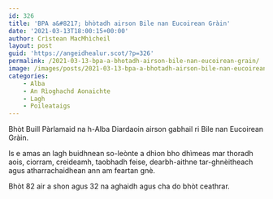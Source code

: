 ```yaml
---
id: 326
title: 'BPA a&#8217; bhòtadh airson Bile nan Eucoirean Gràin'
date: '2021-03-13T18:00:15+00:00'
author: Crìstean MacMhìcheil
layout: post
guid: 'https://angeidhealur.scot/?p=326'
permalink: /2021-03-13-bpa-a-bhotadh-airson-bile-nan-eucoirean-grain/
image: /images/posts/2021-03-13-bpa-a-bhotadh-airson-bile-nan-eucoirean-grain.webp
categories:
    - Alba
    - An Rìoghachd Aonaichte
    - Lagh
    - Poileataigs
---
```


Bhòt Buill Pàrlamaid na h-Alba Diardaoin airson gabhail ri Bile nan Eucoirean Gràin.

Is e amas an lagh buidhnean so-leònte a dhìon bho dhìmeas mar thoradh aois, ciorram, creideamh, taobhadh feise, dearbh-aithne tar-ghnèitheach agus atharrachaidhean ann am feartan gnè.

Bhòt 82 air a shon agus 32 na aghaidh agus cha do bhòt ceathrar.
